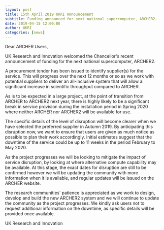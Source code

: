 ```yaml
---
layout: post
title: 15th April 2019 UKRI Announcement
subtitle: Funding announced for next national supercomputer, ARCHER2.
date: 2019-04-15 12:00:00
author: UKRI
categories: [news]
---
```


Dear ARCHER Users,

UK Research and Innovation welcomed the Chancellor's recent announcement of funding for the next national supercomputer, ARCHER2.

A procurement tender has been issued to identify supplier(s) for the service. This will progress over the next 12 months or so as we work with potential suppliers to deliver an all-inclusive system that will allow a significant increase in scientific throughput compared to ARCHER.

As is to be expected in a large project, at the point of transition from ARCHER to ARCHER2 next year, there is highly likely to be a significant break in service provision during the installation period in Spring 2020 where neither ARCHER nor ARCHER2 will be available for use.

The specific details of the level of disruption will become clearer when we have selected the preferred supplier in Autumn 2019. By anticipating this disruption now, we want to ensure that users are given as much notice as possible to plan their work accordingly. Initial estimates suggest that the downtime of the service could be up to 11 weeks in the period February to May 2020.

As the project progresses we will be looking to mitigate the impact of service disruption, by looking at where alternative compute capability may be available. At this stage, the exact dates for disruption are still to be confirmed however we will be updating the community with more information when it is available, and regular updates will be issued on the ARCHER website.

The research communities' patience is appreciated as we work to design, develop and build the new ARCHER2 system and we will continue to update the community as the project progresses. We kindly ask users not to request additional information on the downtime, as specific details will be provided once available.

UK Research and Innovation

